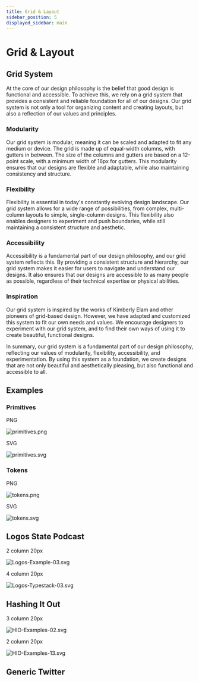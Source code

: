 ```yaml
---
title: Grid & Layout
sidebar_position: 5
displayed_sidebar: main
---
```


# Grid & Layout

## **Grid System**

At the core of our design philosophy is the belief that good design is functional and accessible. To achieve this, we rely on a grid system that provides a consistent and reliable foundation for all of our designs. Our grid system is not only a tool for organizing content and creating layouts, but also a reflection of our values and principles.

### **Modularity**

Our grid system is modular, meaning it can be scaled and adapted to fit any medium or device. The grid is made up of equal-width columns, with gutters in between. The size of the columns and gutters are based on a 12-point scale, with a minimum width of 16px for gutters. This modularity ensures that our designs are flexible and adaptable, while also maintaining consistency and structure.

### **Flexibility**

Flexibility is essential in today's constantly evolving design landscape. Our grid system allows for a wide range of possibilities, from complex, multi-column layouts to simple, single-column designs. This flexibility also enables designers to experiment and push boundaries, while still maintaining a consistent structure and aesthetic.

### **Accessibility**

Accessibility is a fundamental part of our design philosophy, and our grid system reflects this. By providing a consistent structure and hierarchy, our grid system makes it easier for users to navigate and understand our designs. It also ensures that our designs are accessible to as many people as possible, regardless of their technical expertise or physical abilities.

### **Inspiration**

Our grid system is inspired by the works of Kimberly Elam and other pioneers of grid-based design. However, we have adapted and customized this system to fit our own needs and values. We encourage designers to experiment with our grid system, and to find their own ways of using it to create beautiful, functional designs.

In summary, our grid system is a fundamental part of our design philosophy, reflecting our values of modularity, flexibility, accessibility, and experimentation. By using this system as a foundation, we create designs that are not only beautiful and aesthetically pleasing, but also functional and accessible to all.

## Examples

### Primitives

PNG

![primitives.png](https://prod-files-secure.s3.us-west-2.amazonaws.com/1518abd9-c08f-4989-93c1-96525e62bce5/181e8303-3332-4815-8735-1d87d3124321/primitives.png)

SVG

![primitives.svg](https://prod-files-secure.s3.us-west-2.amazonaws.com/1518abd9-c08f-4989-93c1-96525e62bce5/10d76d7c-e24b-48f4-b4d2-f8de2feef732/primitives.svg)

### Tokens

PNG

![tokens.png](https://prod-files-secure.s3.us-west-2.amazonaws.com/1518abd9-c08f-4989-93c1-96525e62bce5/62c58a6c-f28a-48c3-8282-23d8750c8bdc/tokens.png)

SVG

![tokens.svg](https://prod-files-secure.s3.us-west-2.amazonaws.com/1518abd9-c08f-4989-93c1-96525e62bce5/40f76af7-5b03-4d69-b5e2-47feafa2b0ee/tokens.svg)

## Logos State Podcast

2 column 20px

![Logos-Example-03.svg](https://prod-files-secure.s3.us-west-2.amazonaws.com/1518abd9-c08f-4989-93c1-96525e62bce5/894300dd-0bf8-40e7-be75-e12069578dd0/Logos-Example-03.svg)

4 column 20px

![Logos-Typestack-03.svg](https://prod-files-secure.s3.us-west-2.amazonaws.com/1518abd9-c08f-4989-93c1-96525e62bce5/de7cebc6-1789-44e3-bd1f-92bf37322f8e/Logos-Typestack-03.svg)

## Hashing It Out

3 column 20px

![HIO-Examples-02.svg](https://prod-files-secure.s3.us-west-2.amazonaws.com/1518abd9-c08f-4989-93c1-96525e62bce5/5ff35d8c-69ca-4fac-96dd-42149f062f7b/HIO-Examples-02.svg)

2 column 20px

![HIO-Examples-13.svg](https://prod-files-secure.s3.us-west-2.amazonaws.com/1518abd9-c08f-4989-93c1-96525e62bce5/7c6cfd61-9bcc-46fe-b13e-8227a0b6b930/HIO-Examples-13.svg)

## Generic Twitter